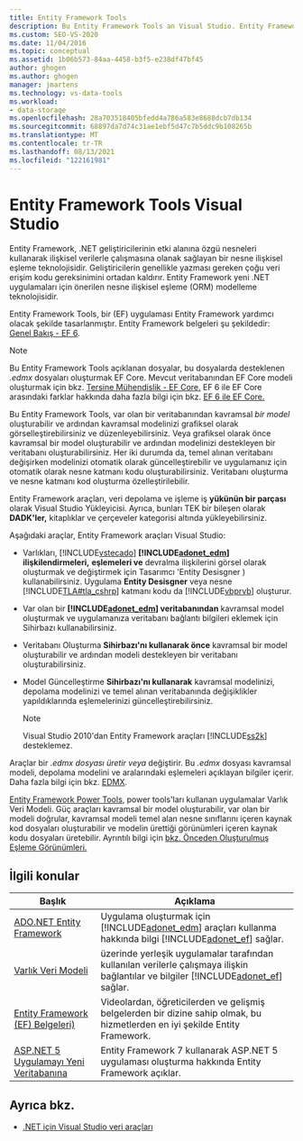 ```yaml
---
title: Entity Framework Tools
description: Bu Entity Framework Tools an Visual Studio. Entity Framework Tools, bir (EF) uygulaması Entity Framework yardımcı olacak şekilde tasarlanmıştır.
ms.custom: SEO-VS-2020
ms.date: 11/04/2016
ms.topic: conceptual
ms.assetid: 1b06b573-84aa-4458-b3f5-e238df47bf45
author: ghogen
ms.author: ghogen
manager: jmartens
ms.technology: vs-data-tools
ms.workload:
- data-storage
ms.openlocfilehash: 28a703518405bfedd4a786a583e8688dcb7db134
ms.sourcegitcommit: 68897da7d74c31ae1ebf5d47c7b5ddc9b108265b
ms.translationtype: MT
ms.contentlocale: tr-TR
ms.lasthandoff: 08/13/2021
ms.locfileid: "122161981"
---
```

# <a name="entity-framework-tools-in-visual-studio"></a>Entity Framework Tools Visual Studio

Entity Framework, .NET geliştiricilerinin etki alanına özgü nesneleri kullanarak ilişkisel verilerle çalışmasına olanak sağlayan bir nesne ilişkisel eşleme teknolojisidir. Geliştiricilerin genellikle yazması gereken çoğu veri erişim kodu gereksinimini ortadan kaldırır. Entity Framework yeni .NET uygulamaları için önerilen nesne ilişkisel eşleme (ORM) modelleme teknolojisidir.

Entity Framework Tools, bir (EF) uygulaması Entity Framework yardımcı olacak şekilde tasarlanmıştır. Entity Framework belgeleri şu şekildedir: [Genel Bakış - EF 6](/ef/ef6/).

  > [!NOTE]
  > Bu Entity Framework Tools açıklanan dosyalar, bu dosyalarda desteklenen *.edmx* dosyaları oluşturmak EF Core. Mevcut veritabanından EF Core modeli oluşturmak için bkz. [Tersine Mühendislik - EF Core.](/ef/core/managing-schemas/scaffolding) EF 6 ile EF Core arasındaki farklar hakkında daha fazla bilgi için bkz. [EF 6 ile EF Core.](/ef/efcore-and-ef6/)

Bu Entity Framework Tools, var olan bir veritabanından kavramsal *bir model* oluşturabilir ve ardından kavramsal modelinizi grafiksel olarak görselleştirebilirsiniz ve düzenleyebilirsiniz. Veya grafiksel olarak önce kavramsal bir model oluşturabilir ve ardından modelinizi destekleyen bir veritabanı oluşturabilirsiniz. Her iki durumda da, temel alınan veritabanı değişirken modelinizi otomatik olarak güncelleştirebilir ve uygulamanız için otomatik olarak nesne katmanı kodu oluşturabilirsiniz. Veritabanı oluşturma ve nesne katmanı kod oluşturma özelleştirilebilir.

Entity Framework araçları, veri depolama ve işleme iş **yükünün bir parçası** olarak Visual Studio Yükleyicisi. Ayrıca, bunları TEK bir bileşen olarak **DADK'ler,** kitaplıklar ve çerçeveler kategorisi altında yükleyebilirsiniz.

Aşağıdaki araçlar, Entity Framework araçları Visual Studio:

- Varlıkları, [!INCLUDE[vstecado](../data-tools/includes/vstecado_md.md)] **[!INCLUDE[adonet_edm](../data-tools/includes/adonet_edm_md.md)] ilişkilendirmeleri,** **eşlemeleri ve** devralma ilişkilerini görsel olarak oluşturmak ve değiştirmek için Tasarımcı 'Entity Desisgner ) kullanabilirsiniz. Uygulama **Entity Desisgner** veya nesne [!INCLUDE[TLA#tla_cshrp](../data-tools/includes/tlasharptla_cshrp_md.md)] katmanı kodu da [!INCLUDE[vbprvb](../code-quality/includes/vbprvb_md.md)] oluşturur.

- Var olan bir **[!INCLUDE[adonet_edm](../data-tools/includes/adonet_edm_md.md)] veritabanından** kavramsal model oluşturmak ve uygulamanıza veritabanı bağlantı bilgileri eklemek için Sihirbazı kullanabilirsiniz.

- Veritabanı Oluşturma **Sihirbazı'nı kullanarak önce** kavramsal bir model oluşturabilir ve ardından modeli destekleyen bir veritabanı oluşturabilirsiniz.

- Model Güncelleştirme **Sihirbazı'nı kullanarak** kavramsal modelinizi, depolama modelinizi ve temel alınan veritabanında değişiklikler yapıldıklarında eşlemelerinizi güncelleştirebilirsiniz.

  > [!NOTE]
  > Visual Studio 2010'dan Entity Framework araçları [!INCLUDE[ss2k](../data-tools/includes/ss2k_md.md)] desteklemez.

Araçlar bir *.edmx dosyası üretir veya* değiştirir. Bu *.edmx* dosyası kavramsal modeli, depolama modelini ve aralarındaki eşlemeleri açıklayan bilgiler içerir. Daha fazla bilgi için bkz. [EDMX](/ef/ef6/).

[Entity Framework Power Tools,](https://marketplace.visualstudio.com/items?itemName=EntityFrameworkTeam.EntityFrameworkPowerToolsBeta4) power tools'ları kullanan uygulamalar Varlık Veri Modeli. Güç araçları kavramsal bir model oluşturabilir, var olan bir modeli doğrular, kavramsal modeli temel alan nesne sınıflarını içeren kaynak kod dosyaları oluşturabilir ve modelin ürettiği görünümleri içeren kaynak kodu dosyaları üretebilir. Ayrıntılı bilgi için [bkz. Önceden Oluşturulmuş Eşleme Görünümleri.](/ef/ef6/fundamentals/performance/pre-generated-views)

## <a name="related-topics"></a>İlgili konular

| Başlık | Açıklama |
| - | - |
| [ADO.NET Entity Framework](/dotnet/framework/data/adonet/ef/index) | Uygulama oluşturmak için [!INCLUDE[adonet_edm](../data-tools/includes/adonet_edm_md.md)] araçları kullanma hakkında bilgi [!INCLUDE[adonet_ef](../data-tools/includes/adonet_ef_md.md)] sağlar. |
| [Varlık Veri Modeli](/dotnet/framework/data/adonet/entity-data-model) | üzerinde yerleşik uygulamalar tarafından kullanılan verilerle çalışmaya ilişkin bağlantılar ve bilgiler [!INCLUDE[adonet_ef](../data-tools/includes/adonet_ef_md.md)] sağlar. |
| [Entity Framework (EF) Belgeleri)](/ef/ef6/get-started) | Videolardan, öğreticilerden ve gelişmiş belgelerden bir dizine sahip olmak, bu hizmetlerden en iyi şekilde Entity Framework. |
| [ASP.NET 5 Uygulamayı Yeni Veritabanına](https://docs.efproject.net/en/latest/platforms/aspnetcore/new-db.html) | Entity Framework 7 kullanarak ASP.NET 5 uygulaması oluşturma hakkında Entity Framework açıklar. |

## <a name="see-also"></a>Ayrıca bkz.

- [.NET için Visual Studio veri araçları](../data-tools/visual-studio-data-tools-for-dotnet.md)
